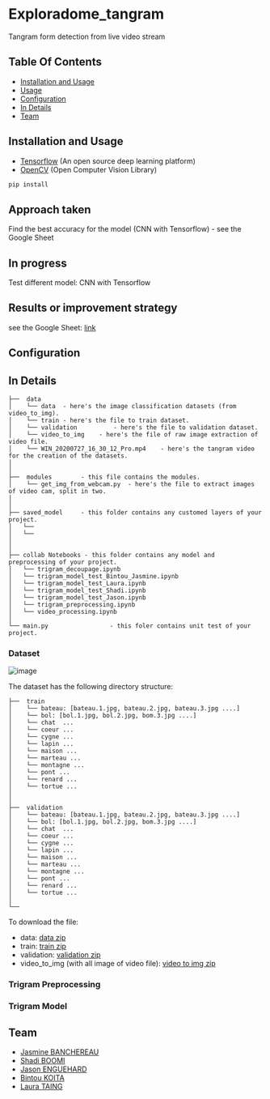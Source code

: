 # Exploradome_tangram
Tangram form detection from live video stream


## Table Of Contents
-  [Installation and Usage](#Installation-and-Usage)
-  [Usage](#Usage)
-  [Configuration](#Configuration)
-  [In Details](#in-details)
-  [Team](#Team)

## Installation and Usage

- [Tensorflow](https://www.tensorflow.org/) (An open source deep learning platform) 
- [OpenCV](https://opencv.org/) (Open Computer Vision Library)

```bash
pip install 
```

## Approach taken

Find the best accuracy for the model (CNN with Tensorflow) - see the Google Sheet

## In progress

Test different model: CNN with Tensorflow 

## Results or improvement strategy

see the Google Sheet: [link](https://docs.google.com/spreadsheets/d/1_P0LEN9CyY8Zfk653IVwfmMUg0E6tyfjU2sLSH3ChIc/edit?usp=sharing)

## Configuration

## In Details
```
├──  data  
│    └── data  - here's the image classification datasets (from video_to_img).
│    └── train - here's the file to train dataset.
│    └── validation  		 - here's the file to validation dataset.
│    └── video_to_img    - here's the file of raw image extraction of video file.
│    └── WIN_20200727_16_30_12_Pro.mp4    - here's the tangram video for the creation of the datasets.
│
│
├──  modules        - this file contains the modules.
│    └── get_img_from_webcam.py  - here's the file to extract images of video cam, split in two.
│ 
│
├── saved_model     - this folder contains any customed layers of your project.
│   └── 
│   └──
│
│ 
├── collab Notebooks - this folder contains any model and preprocessing of your project.
│   └── trigram_decoupage.ipynb
│   └── trigram_model_test_Bintou_Jasmine.ipynb
│   └── trigram_model_test_Laura.ipynb
│   └── trigram_model_test_Shadi.ipynb
│   └── trigram_model_test_Jason.ipynb
│   └── trigram_preprocessing.ipynb
│   └── video_processing.ipynb
│   
└── main.py					- this foler contains unit test of your project.
```
### Dataset
![image](https://drive.google.com/uc?export=view&id=1O_vfKNLHZ7HEEBNUZfEWRGjRe7QnCtsS)

The dataset has the following directory structure:

```
├──  train  
│    └── bateau: [bateau.1.jpg, bateau.2.jpg, bateau.3.jpg ....]  
│    └── bol: [bol.1.jpg, bol.2.jpg, bom.3.jpg ....]    
│    └── chat  ... 		   
│    └── coeur ...  
│    └── cygne ...
│    └── lapin ...
│    └── maison ...
│    └── marteau ...
│    └── montagne ...
│    └── pont ...
│    └── renard ...
│    └── tortue ...
│ 
│ 
├──  validation  
│    └── bateau: [bateau.1.jpg, bateau.2.jpg, bateau.3.jpg ....]  
│    └── bol: [bol.1.jpg, bol.2.jpg, bom.3.jpg ....]    
│    └── chat  ... 		   
│    └── coeur ...  
│    └── cygne ...
│    └── lapin ...
│    └── maison ...
│    └── marteau ...
│    └── montagne ...
│    └── pont ...
│    └── renard ...
│    └── tortue ...
│   
└── 
```
To download the file:
- data: [data zip](https://drive.google.com/file/d/1Eavrsk72iZeJFiv3NBnOkDxgs2WDF4Ow/view?usp=sharing)
- train: [train zip](https://drive.google.com/file/d/1ZjOI81YRjdcNwF8i6gxLMC1UG02nu2QS/view?usp=sharing)
- validation: [validation zip](https://drive.google.com/file/d/1oCzg1-qK1jKki0bnahJYu7XU5tUbTB_b/view?usp=sharing)
- video_to_img (with all image of video file): [video to img zip](https://drive.google.com/file/d/13XPugnAZIxIP25GGkvKFjiDym-c7eMGL/view?usp=sharing)

### Trigram Preprocessing

### Trigram Model

## Team

- [Jasmine BANCHEREAU](https://github.com/BeeJasmine)
- [Shadi BOOMI](https://github.com/sboomi)
- [Jason ENGUEHARD](https://github.com/jenguehard)
- [Bintou KOITA](https://github.com/bintou579)
- [Laura TAING](https://github.com/TAINGL)
